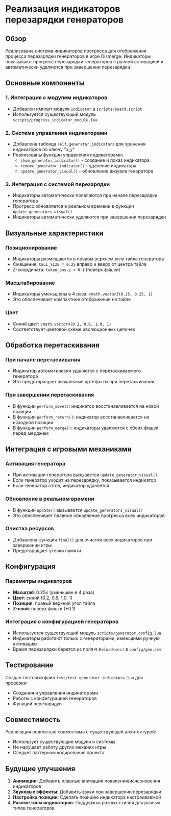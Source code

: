 # Реализация индикаторов перезарядки генераторов

## Обзор

Реализована система индикаторов прогресса для отображения процесса перезарядки генераторов в игре Dismerge. Индикаторы показывают прогресс перезарядки генераторов с ручной активацией и автоматически удаляются при завершении перезарядки.

## Основные компоненты

### 1. Интеграция с модулем индикаторов
- Добавлен импорт модуля `Indicator` в `scripts/board.script`
- Используется существующий модуль `scripts/progress_indicator_module.lua`

### 2. Система управления индикаторами
- Добавлена таблица `self.generator_indicators` для хранения индикаторов по ключу "x_y"
- Реализованы функции управления индикаторами:
  - `show_generator_indicator()` - создание и показ индикатора
  - `remove_generator_indicator()` - удаление индикатора
  - `update_generator_visual()` - обновление визуала генератора

### 3. Интеграция с системой перезарядки
- Индикаторы автоматически появляются при начале перезарядки генератора
- Прогресс обновляется в реальном времени в функции `update_generators_visual()`
- Индикаторы автоматически удаляются при завершении перезарядки

## Визуальные характеристики

### Позиционирование
- Индикаторы размещаются в правом верхнем углу тайла генератора
- Смещение: `CELL_SIZE * 0.25` вправо и вверх от центра тайла
- Z-координата: `token_pos.z + 0.1` (поверх фишки)

### Масштабирование
- Индикаторы уменьшены в 4 раза: `vmath.vector3(0.25, 0.25, 1)`
- Это обеспечивает компактное отображение на тайле

### Цвет
- Синий цвет: `vmath.vector4(0.2, 0.6, 1.0, 1)`
- Соответствует цветовой схеме эволюционных цепочек

## Обработка перетаскивания

### При начале перетаскивания
- Индикатор автоматически удаляется с перетаскиваемого генератора
- Это предотвращает визуальные артефакты при перетаскивании

### При завершении перетаскивания
- В функции `perform_move()`: индикатор восстанавливается на новой позиции
- В функции `perform_return()`: индикатор восстанавливается на исходной позиции
- В функции `perform_merge()`: индикаторы удаляются с обеих фишек перед мерджем

## Интеграция с игровыми механиками

### Активация генератора
- При активации генератора вызывается `update_generator_visual()`
- Если генератор уходит на перезарядку, показывается индикатор
- Если генератор готов, индикатор удаляется

### Обновление в реальном времени
- В функции `update()` вызывается `update_generators_visual()`
- Это обеспечивает плавное обновление прогресса всех индикаторов

### Очистка ресурсов
- Добавлена функция `final()` для очистки всех индикаторов при завершении игры
- Предотвращает утечки памяти

## Конфигурация

### Параметры индикаторов
- **Масштаб**: 0.25x (уменьшен в 4 раза)
- **Цвет**: синий (0.2, 0.6, 1.0, 1)
- **Позиция**: правый верхний угол тайла
- **Z-слой**: поверх фишки (+0.1)

### Интеграция с конфигурацией генераторов
- Используется существующий модуль `scripts/generator_config.lua`
- Индикаторы работают только с генераторами, имеющими ручную активацию
- Время перезарядки берется из поля `M:Reload(sec)` в `config/gen.csv`

## Тестирование

Создан тестовый файл `test/test_generator_indicators.lua` для проверки:
- Создания и управления индикаторами
- Работы с конфигурацией генераторов
- Функций перезарядки

## Совместимость

Реализация полностью совместима с существующей архитектурой:
- Использует существующие модули и системы
- Не нарушает работу других механик игры
- Следует паттернам кодирования проекта

## Будущие улучшения

1. **Анимации**: Добавить плавные анимации появления/исчезновения индикаторов
2. **Звуковые эффекты**: Добавить звуки при завершении перезарядки
3. **Настройка позиции**: Сделать позицию индикатора настраиваемой
4. **Разные типы индикаторов**: Поддержка разных стилей для разных типов генераторов 